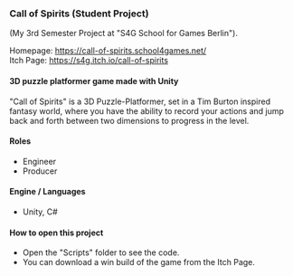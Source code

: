 ### Call of Spirits (Student Project)
(My 3rd Semester Project at "S4G School for Games Berlin").

Homepage: https://call-of-spirits.school4games.net/ <br>
Itch Page: https://s4g.itch.io/call-of-spirits

#### 3D puzzle platformer game made with Unity
"Call of Spirits" is a 3D Puzzle-Platformer, set in a Tim Burton inspired fantasy world, where you have the ability to record your actions and jump back and forth between two dimensions to progress in the level.

#### Roles
- Engineer
- Producer

#### Engine / Languages
- Unity, C#

#### How to open this project
- Open the "Scripts" folder to see the code.
- You can download a win build of the game from the Itch Page.
